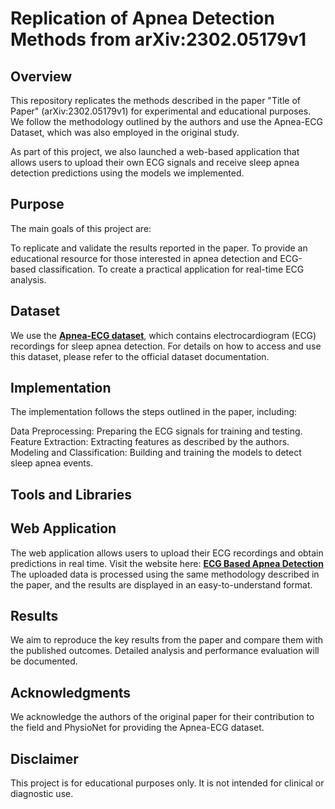 # Replication of Apnea Detection Methods from arXiv:2302.05179v1

## Overview
This repository replicates the methods described in the paper "Title of Paper" (arXiv:2302.05179v1) for experimental and educational purposes.
We follow the methodology outlined by the authors and use the Apnea-ECG Dataset, which was also employed in the original study.

As part of this project, we also launched a web-based application that allows users to upload their own ECG signals and receive sleep apnea detection predictions using the models we implemented.

## Purpose

The main goals of this project are:

To replicate and validate the results reported in the paper.
To provide an educational resource for those interested in apnea detection and ECG-based classification.
To create a practical application for real-time ECG analysis.

## Dataset

We use the **[Apnea-ECG dataset](https://www.physionet.org/content/apnea-ecg/)**, which contains electrocardiogram (ECG) recordings for sleep apnea detection. For details on how to access and use this dataset, please refer to the official dataset documentation.


## Implementation

The implementation follows the steps outlined in the paper, including:

Data Preprocessing: Preparing the ECG signals for training and testing.
Feature Extraction: Extracting features as described by the authors.
Modeling and Classification: Building and training the models to detect sleep apnea events.

## Tools and Libraries


## Web Application

The web application allows users to upload their ECG recordings and obtain predictions in real time.
Visit the website here: **[ECG Based Apnea Detection](https://ecg-based-apnea-detection.streamlit.app/)**
The uploaded data is processed using the same methodology described in the paper, and the results are displayed in an easy-to-understand format.

## Results

We aim to reproduce the key results from the paper and compare them with the published outcomes. Detailed analysis and performance evaluation will be documented.

## Acknowledgments

We acknowledge the authors of the original paper for their contribution to the field and PhysioNet for providing the Apnea-ECG dataset.

## Disclaimer

This project is for educational purposes only. It is not intended for clinical or diagnostic use.
